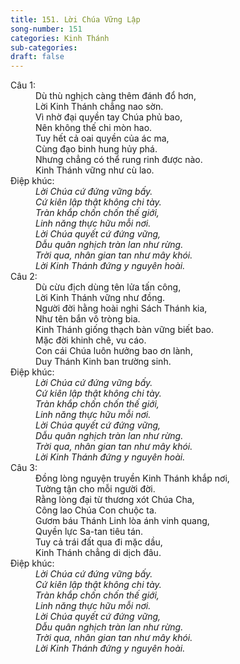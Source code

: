 ```yaml
---
title: 151. Lời Chúa Vững Lập
song-number: 151
categories: Kinh Thánh
sub-categories: 
draft: false
---
```

<dl><dt>Câu 1:</dt><dd data-verse="1">Dù thù nghịch càng thêm đánh đổ hơn, <br/>Lời Kinh Thánh chẳng nao sờn. <br/>Vì nhờ đại quyền tay Chúa phủ bao, <br/>Nên không thế chi mòn hao. <br/>Tuy hết cả oai quyền của ác ma, <br/>Cùng đạo binh hung hủy phá. <br/>Nhưng chẳng có thể rung rinh được nào. <br/>Kinh Thánh vững như cù lao. </dd><dt>Điệp khúc:</dt><dd data-chorus="1"><em>Lời Chúa cứ đứng vững bấy. <br/>Cứ kiên lập thật không chi tày. <br/>Tràn khắp chốn chốn thế giới, <br/>Linh năng thực hữu mỗi nơi. <br/>Lời Chúa quyết cứ đứng vững, <br/>Dẫu quân nghịch tràn lan như rừng. <br/>Trời qua, nhân gian tan như mây khói. <br/>Lời Kinh Thánh đứng y nguyên hoài. </em></dd><dt>Câu 2:</dt><dd data-verse="2">Dù cừu địch dùng tên lửa tấn công, <br/>Lời Kinh Thánh vững như đồng. <br/>Người đời hằng hoài nghi Sách Thánh kia, <br/>Như tên bắn vô tròng bia. <br/>Kinh Thánh giống thạch bàn vững biết bao. <br/>Mặc đời khinh chê, vu cáo. <br/>Con cái Chúa luôn hưởng bao ơn lành, <br/>Duy Thánh Kinh ban trường sinh. </dd><dt>Điệp khúc:</dt><dd data-chorus="1"><em>Lời Chúa cứ đứng vững bấy. <br/>Cứ kiên lập thật không chi tày. <br/>Tràn khắp chốn chốn thế giới, <br/>Linh năng thực hữu mỗi nơi. <br/>Lời Chúa quyết cứ đứng vững, <br/>Dẫu quân nghịch tràn lan như rừng. <br/>Trời qua, nhân gian tan như mây khói. <br/>Lời Kinh Thánh đứng y nguyên hoài. </em></dd><dt>Câu 3:</dt><dd data-verse="3">Đồng lòng nguyện truyền Kinh Thánh khắp nơi, <br/>Tường tận cho mỗi người đời. <br/>Rằng lòng đại từ thương xót Chúa Cha, <br/>Công lao Chúa Con chuộc ta. <br/>Gươm báu Thánh Linh lòa ánh vinh quang, <br/>Quyền lực Sa-tan tiêu tán. <br/>Tuy cả trái đất qua đi mặc dầu, <br/>Kinh Thánh chẳng di dịch đâu. </dd><dt>Điệp khúc:</dt><dd data-chorus="1"><em>Lời Chúa cứ đứng vững bấy. <br/>Cứ kiên lập thật không chi tày. <br/>Tràn khắp chốn chốn thế giới, <br/>Linh năng thực hữu mỗi nơi. <br/>Lời Chúa quyết cứ đứng vững, <br/>Dẫu quân nghịch tràn lan như rừng. <br/>Trời qua, nhân gian tan như mây khói. <br/>Lời Kinh Thánh đứng y nguyên hoài. </em></dd></dl>